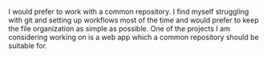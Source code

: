 I would prefer to work with a common repository. I find myself struggling with git and setting up workflows most of the time and would prefer to keep the file organization as simple as possible. One of the projects I am considering working on is a web app which a common repository should be suitable for. 